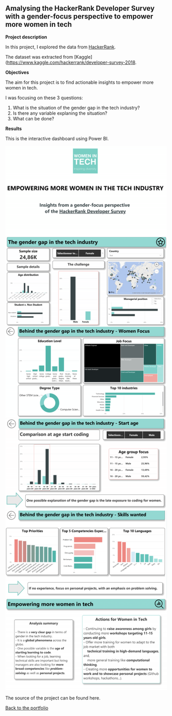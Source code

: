 ## Amalysing the HackerRank Developer Survey with a gender-focus perspective to empower more women in tech


**Project description**

In this project, I explored the data from [HackerRank](https://www.hackerrank.com/). 

The dataset was extracted from [Kaggle](https://www.kaggle.com/hackerrank/developer-survey-2018.


 

**Objectives** 

The aim for this project is to find actionable insights to empower more women in tech.

I was focusing on these 3 questions:

1. What is the situation of the gender gap in the tech industry?
2. Is there any variable explaning the situation?
3. What can be done? 


**Results**

This is the interactive dashboard using Power BI. 

<img src="images/Capstone3-1.png?raw=true"/>
<img src="images/Capstone3-2.png?raw=true"/>
<img src="images/Capstone3-3.png?raw=true"/>
<img src="images/Capstone3-4.png?raw=true"/>
<img src="images/Capstone3-5.png?raw=true"/>
<img src="images/Capstone3-6.png?raw=true"/>

The source of the project can be found here.

[Back to the portfolio](https://tuyenshares.github.io/)
